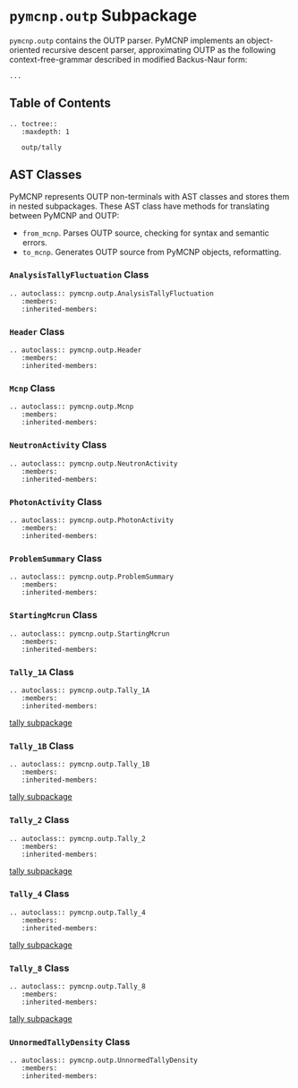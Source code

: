 # `pymcnp.outp` Subpackage

`pymcnp.outp` contains the OUTP parser. PyMCNP implements an object-oriented recursive
descent parser, approximating OUTP as the following context-free-grammar described in modified Backus-Naur form:

```
...
```

## Table of Contents

```{eval-rst}
.. toctree::
   :maxdepth: 1

   outp/tally
```

## AST Classes

PyMCNP represents OUTP non-terminals with AST classes and stores them in nested subpackages.
These AST class have methods for translating between PyMCNP and OUTP:

* `from_mcnp`. Parses OUTP source, checking for syntax and semantic errors.
* `to_mcnp`. Generates OUTP source from PyMCNP objects, reformatting.

### `AnalysisTallyFluctuation` Class

```{eval-rst}
.. autoclass:: pymcnp.outp.AnalysisTallyFluctuation
   :members:
   :inherited-members:
```

### `Header` Class

```{eval-rst}
.. autoclass:: pymcnp.outp.Header
   :members:
   :inherited-members:
```

### `Mcnp` Class

```{eval-rst}
.. autoclass:: pymcnp.outp.Mcnp
   :members:
   :inherited-members:
```

### `NeutronActivity` Class

```{eval-rst}
.. autoclass:: pymcnp.outp.NeutronActivity
   :members:
   :inherited-members:
```

### `PhotonActivity` Class

```{eval-rst}
.. autoclass:: pymcnp.outp.PhotonActivity
   :members:
   :inherited-members:
```

### `ProblemSummary` Class

```{eval-rst}
.. autoclass:: pymcnp.outp.ProblemSummary
   :members:
   :inherited-members:
```

### `StartingMcrun` Class

```{eval-rst}
.. autoclass:: pymcnp.outp.StartingMcrun
   :members:
   :inherited-members:
```

### `Tally_1A` Class

```{eval-rst}
.. autoclass:: pymcnp.outp.Tally_1A
   :members:
   :inherited-members:
```

[tally subpackage](outp/tally)

### `Tally_1B` Class

```{eval-rst}
.. autoclass:: pymcnp.outp.Tally_1B
   :members:
   :inherited-members:
```

[tally subpackage](outp/tally)

### `Tally_2` Class

```{eval-rst}
.. autoclass:: pymcnp.outp.Tally_2
   :members:
   :inherited-members:
```

[tally subpackage](outp/tally)

### `Tally_4` Class

```{eval-rst}
.. autoclass:: pymcnp.outp.Tally_4
   :members:
   :inherited-members:
```

[tally subpackage](outp/tally)

### `Tally_8` Class

```{eval-rst}
.. autoclass:: pymcnp.outp.Tally_8
   :members:
   :inherited-members:
```

[tally subpackage](outp/tally)

### `UnnormedTallyDensity` Class

```{eval-rst}
.. autoclass:: pymcnp.outp.UnnormedTallyDensity
   :members:
   :inherited-members:
```
